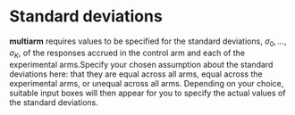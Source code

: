Standard deviations
===================

**multiarm** requires values to be specified for the standard
deviations, *σ*<sub>0</sub>, …, *σ*<sub>*K*</sub>, of the responses
accrued in the control arm and each of the experimental arms.Specify
your chosen assumption about the standard deviations here: that they are
equal across all arms, equal across the experimental arms, or unequal
across all arms. Depending on your choice, suitable input boxes will
then appear for you to specify the actual values of the standard
deviations.

